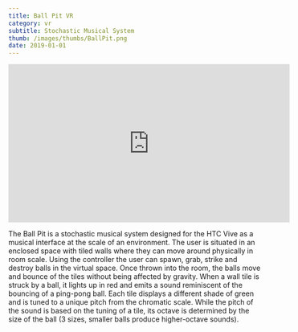 ```yaml
---
title: Ball Pit VR
category: vr
subtitle: Stochastic Musical System
thumb: /images/thumbs/BallPit.png
date: 2019-01-01
---
```


<iframe width="560" height="315" src="https://www.youtube.com/embed/LNdlUYncRfk" frameborder="0" allow="accelerometer; autoplay; encrypted-media; gyroscope; picture-in-picture" allowfullscreen></iframe>

The Ball Pit is a stochastic musical system designed for the HTC Vive as a musical interface at the scale of an environment. The user is situated in an enclosed space with tiled walls where they can move around physically in room scale. Using the controller the user can spawn, grab, strike and destroy balls in the virtual space. Once thrown into the room, the balls move and bounce of the tiles without being affected by gravity. When a wall tile is struck by a ball, it lights up in red and emits a sound reminiscent of the bouncing of a ping-pong ball. Each tile displays a different shade of green and is tuned to a unique pitch from the chromatic scale. While the pitch of the sound is based on the tuning of a tile, its octave is determined by the size of the ball (3 sizes, smaller balls produce higher-octave sounds).
